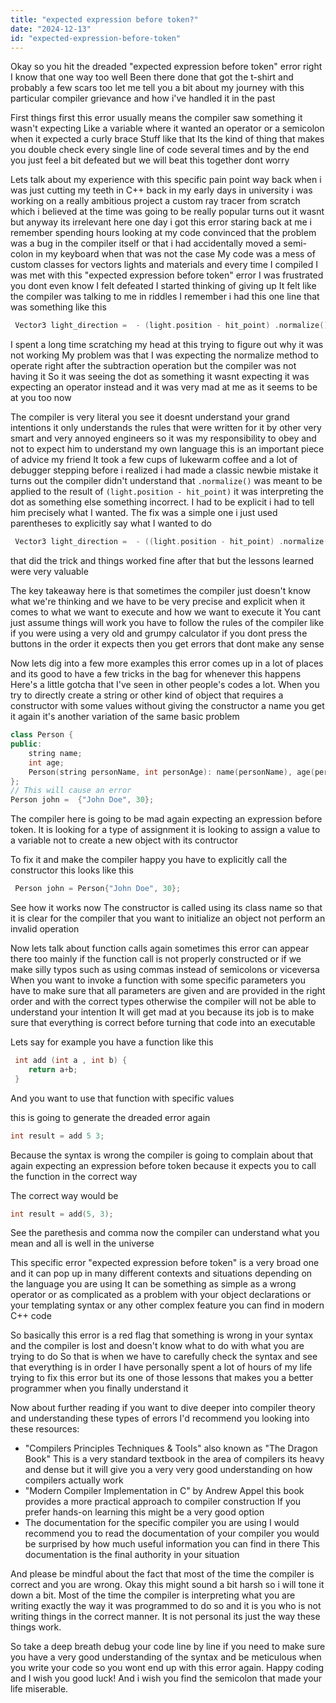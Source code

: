 ```yaml
---
title: "expected expression before token?"
date: "2024-12-13"
id: "expected-expression-before-token"
---
```


Okay so you hit the dreaded "expected expression before token" error right I know that one way too well Been there done that got the t-shirt and probably a few scars too let me tell you a bit about my journey with this particular compiler grievance and how i've handled it in the past

First things first this error usually means the compiler saw something it wasn't expecting Like a variable where it wanted an operator or a semicolon when it expected a curly brace Stuff like that Its the kind of thing that makes you double check every single line of code several times and by the end you just feel a bit defeated but we will beat this together dont worry

Lets talk about my experience with this specific pain point way back when i was just cutting my teeth in C++ back in my early days in university i was working on a really ambitious project a custom ray tracer from scratch which i believed at the time was going to be really popular turns out it wasnt but anyway its irrelevant here one day i got this error staring back at me i remember spending hours looking at my code convinced that the problem was a bug in the compiler itself or that i had accidentally moved a semi-colon in my keyboard when that was not the case My code was a mess of custom classes for vectors lights and materials and every time I compiled I was met with this "expected expression before token" error I was frustrated you dont even know I felt defeated I started thinking of giving up It felt like the compiler was talking to me in riddles I remember i had this one line that was something like this

```cpp
 Vector3 light_direction =  - (light.position - hit_point) .normalize();
```

I spent a long time scratching my head at this trying to figure out why it was not working My problem was that I was expecting the normalize method to operate right after the subtraction operation but the compiler was not having it So it was seeing the dot as something it wasnt expecting it was expecting an operator instead and it was very mad at me as it seems to be at you too now

The compiler is very literal you see it doesnt understand your grand intentions it only understands the rules that were written for it by other very smart and very annoyed engineers so it was my responsibility to obey and not to expect him to understand my own language this is an important piece of advice my friend It took a few cups of lukewarm coffee and a lot of debugger stepping before i realized i had made a classic newbie mistake it turns out the compiler didn't understand that `.normalize()` was meant to be applied to the result of `(light.position - hit_point)` it was interpreting the dot as something else something incorrect. I had to be explicit i had to tell him precisely what I wanted. The fix was a simple one i just used parentheses to explicitly say what I wanted to do

```cpp
 Vector3 light_direction =  - ((light.position - hit_point) .normalize());
```

that did the trick and things worked fine after that but the lessons learned were very valuable

The key takeaway here is that sometimes the compiler just doesn't know what we're thinking and we have to be very precise and explicit when it comes to what we want to execute and how we want to execute it You cant just assume things will work you have to follow the rules of the compiler like if you were using a very old and grumpy calculator if you dont press the buttons in the order it expects then you get errors that dont make any sense

Now lets dig into a few more examples this error comes up in a lot of places and its good to have a few tricks in the bag for whenever this happens Here's a little gotcha that I've seen in other people's codes a lot. When you try to directly create a string or other kind of object that requires a constructor with some values without giving the constructor a name you get it again it's another variation of the same basic problem

```cpp
class Person {
public:
    string name;
    int age;
    Person(string personName, int personAge): name(personName), age(personAge) {};
};
// This will cause an error
Person john =  {"John Doe", 30};

```

The compiler here is going to be mad again expecting an expression before token. It is looking for a type of assignment it is looking to assign a value to a variable not to create a new object with its contructor

To fix it and make the compiler happy you have to explicitly call the constructor this looks like this

```cpp
 Person john = Person{"John Doe", 30};
```

See how it works now The constructor is called using its class name so that it is clear for the compiler that you want to initialize an object not perform an invalid operation

Now lets talk about function calls again sometimes this error can appear there too mainly if the function call is not properly constructed or if we make silly typos such as using commas instead of semicolons or viceversa When you want to invoke a function with some specific parameters you have to make sure that all parameters are given and are provided in the right order and with the correct types otherwise the compiler will not be able to understand your intention It will get mad at you because its job is to make sure that everything is correct before turning that code into an executable

Lets say for example you have a function like this

```cpp
 int add (int a , int b) {
    return a+b;
 }
```

And you want to use that function with specific values

this is going to generate the dreaded error again

```cpp
int result = add 5 3;
```

Because the syntax is wrong the compiler is going to complain about that again expecting an expression before token because it expects you to call the function in the correct way

The correct way would be

```cpp
int result = add(5, 3);
```

See the parethesis and comma now the compiler can understand what you mean and all is well in the universe

This specific error "expected expression before token" is a very broad one and it can pop up in many different contexts and situations depending on the language you are using It can be something as simple as a wrong operator or as complicated as a problem with your object declarations or your templating syntax or any other complex feature you can find in modern C++ code

So basically this error is a red flag that something is wrong in your syntax and the compiler is lost and doesn't know what to do with what you are trying to do So that is when we have to carefully check the syntax and see that everything is in order I have personally spent a lot of hours of my life trying to fix this error but its one of those lessons that makes you a better programmer when you finally understand it

Now about further reading if you want to dive deeper into compiler theory and understanding these types of errors I'd recommend you looking into these resources:

*   "Compilers Principles Techniques & Tools" also known as "The Dragon Book" This is a very standard textbook in the area of compilers its heavy and dense but it will give you a very very good understanding on how compilers actually work
*   "Modern Compiler Implementation in C" by Andrew Appel this book provides a more practical approach to compiler construction If you prefer hands-on learning this might be a very good option
*   The documentation for the specific compiler you are using I would recommend you to read the documentation of your compiler you would be surprised by how much useful information you can find in there This documentation is the final authority in your situation

And please be mindful about the fact that most of the time the compiler is correct and you are wrong. Okay this might sound a bit harsh so i will tone it down a bit. Most of the time the compiler is interpreting what you are writing exactly the way it was programmed to do so and it is you who is not writing things in the correct manner. It is not personal its just the way these things work.

So take a deep breath debug your code line by line if you need to make sure you have a very good understanding of the syntax and be meticulous when you write your code so you wont end up with this error again. Happy coding and I wish you good luck! And i wish you find the semicolon that made your life miserable.
